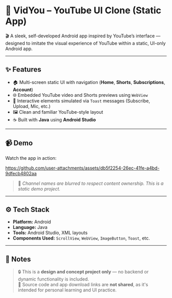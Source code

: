 # 📱 VidYou – YouTube UI Clone (Static App)

🎬 A sleek, self-developed Android app inspired by YouTube’s interface — designed to imitate the visual experience of YouTube within a static, UI-only Android app.

---

## ✨ Features

- 🏠 Multi-screen static UI with navigation (**Home**, **Shorts**, **Subscriptions**, **Account**)
- 🌐 Embedded YouTube video and Shorts previews using `WebView`
- 🎯 Interactive elements simulated via `Toast` messages (Subscribe, Upload, Mic, etc.)
- 🖼️ Clean and familiar YouTube-style layout
- ☕ Built with **Java** using **Android Studio**

---

## 📹 Demo

Watch the app in action:  

https://github.com/user-attachments/assets/db5f2254-26ec-41fe-a4bd-9dfecb4802aa


> 📌 *Channel names are blurred to respect content ownership. This is a static demo project.*

---

## ⚙️ Tech Stack

- **Platform:** Android
- **Language:** Java
- **Tools:** Android Studio, XML layouts
- **Components Used:** `ScrollView`, `WebView`, `ImageButton`, `Toast`, etc.

---

## 📝 Notes

> 🔒 This is a **design and concept project only** — no backend or dynamic functionality is included.  
> 📁 Source code and app download links are **not shared**, as it's intended for personal learning and UI practice.
